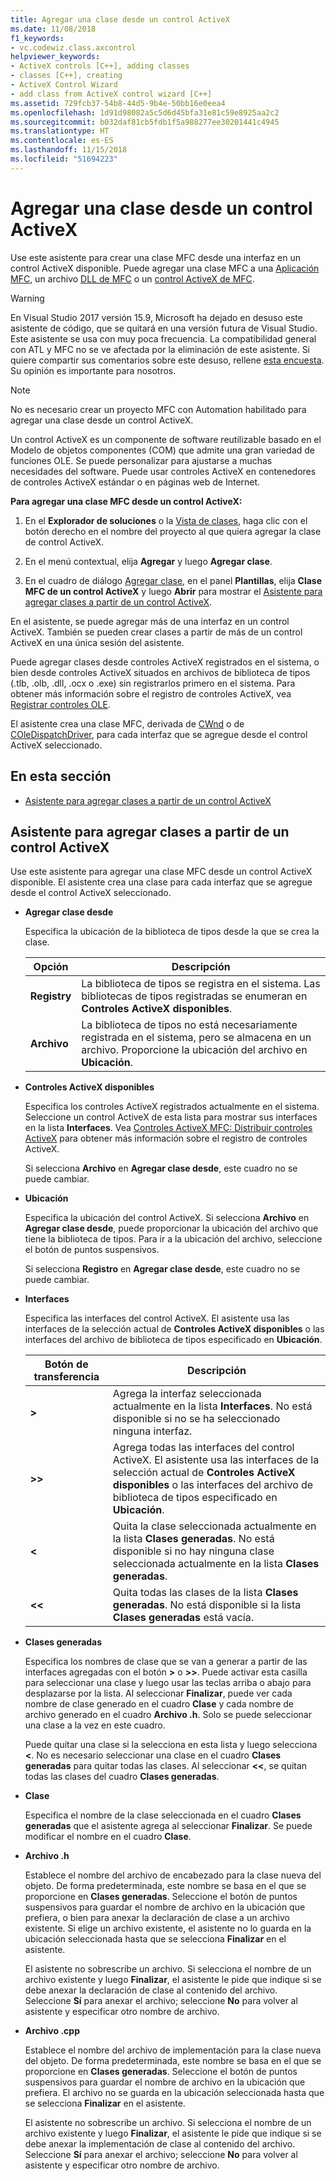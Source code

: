 ```yaml
---
title: Agregar una clase desde un control ActiveX
ms.date: 11/08/2018
f1_keywords:
- vc.codewiz.class.axcontrol
helpviewer_keywords:
- ActiveX controls [C++], adding classes
- classes [C++], creating
- ActiveX Control Wizard
- add class from ActiveX control wizard [C++]
ms.assetid: 729fcb37-54b8-44d5-9b4e-50bb16e0eea4
ms.openlocfilehash: 1d91d98082a5c5d6d45bfa31e81c59e8925aa2c2
ms.sourcegitcommit: b032daf81cb5fdb1f5a988277ee30201441c4945
ms.translationtype: HT
ms.contentlocale: es-ES
ms.lasthandoff: 11/15/2018
ms.locfileid: "51694223"
---
```

# <a name="add-a-class-from-an-activex-control"></a>Agregar una clase desde un control ActiveX

Use este asistente para crear una clase MFC desde una interfaz en un control ActiveX disponible. Puede agregar una clase MFC a una [Aplicación MFC](../mfc/reference/creating-an-mfc-application.md), un archivo [DLL de MFC](../mfc/reference/creating-an-mfc-dll-project.md) o un [control ActiveX de MFC](../mfc/reference/creating-an-mfc-activex-control.md).

> [!WARNING]
> En Visual Studio 2017 versión 15.9, Microsoft ha dejado en desuso este asistente de código, que se quitará en una versión futura de Visual Studio. Este asistente se usa con muy poca frecuencia. La compatibilidad general con ATL y MFC no se ve afectada por la eliminación de este asistente. Si quiere compartir sus comentarios sobre este desuso, rellene [esta encuesta](https://www.surveymonkey.com/r/QDWKKCN). Su opinión es importante para nosotros.
<!-- Blank comment here to separate the warning and note. -->
> [!NOTE]
> No es necesario crear un proyecto MFC con Automation habilitado para agregar una clase desde un control ActiveX.

Un control ActiveX es un componente de software reutilizable basado en el Modelo de objetos componentes (COM) que admite una gran variedad de funciones OLE. Se puede personalizar para ajustarse a muchas necesidades del software. Puede usar controles ActiveX en contenedores de controles ActiveX estándar o en páginas web de Internet.

**Para agregar una clase MFC desde un control ActiveX:**

1. En el **Explorador de soluciones** o la [Vista de clases](/visualstudio/ide/viewing-the-structure-of-code), haga clic con el botón derecho en el nombre del proyecto al que quiera agregar la clase de control ActiveX.

1. En el menú contextual, elija **Agregar** y luego **Agregar clase**.

1. En el cuadro de diálogo [Agregar clase](../ide/add-class-dialog-box.md), en el panel **Plantillas**, elija **Clase MFC de un control ActiveX** y luego **Abrir** para mostrar el [Asistente para agregar clases a partir de un control ActiveX](#add-class-from-activex-control-wizard).

En el asistente, se puede agregar más de una interfaz en un control ActiveX. También se pueden crear clases a partir de más de un control ActiveX en una única sesión del asistente.

Puede agregar clases desde controles ActiveX registrados en el sistema, o bien desde controles ActiveX situados en archivos de biblioteca de tipos (.tlb, .olb, .dll, .ocx o .exe) sin registrarlos primero en el sistema. Para obtener más información sobre el registro de controles ActiveX, vea [Registrar controles OLE](../mfc/reference/registering-ole-controls.md).

El asistente crea una clase MFC, derivada de [CWnd](../mfc/reference/cwnd-class.md) o de [COleDispatchDriver](../mfc/reference/coledispatchdriver-class.md), para cada interfaz que se agregue desde el control ActiveX seleccionado.

## <a name="in-this-section"></a>En esta sección

- [Asistente para agregar clases a partir de un control ActiveX](#add-class-from-activex-control-wizard)

## <a name="add-class-from-activex-control-wizard"></a>Asistente para agregar clases a partir de un control ActiveX

Use este asistente para agregar una clase MFC desde un control ActiveX disponible. El asistente crea una clase para cada interfaz que se agregue desde el control ActiveX seleccionado.

- **Agregar clase desde**

  Especifica la ubicación de la biblioteca de tipos desde la que se crea la clase.

  |Opción|Descripción|
  |------------|-----------------|
  |**Registry**|La biblioteca de tipos se registra en el sistema. Las bibliotecas de tipos registradas se enumeran en **Controles ActiveX disponibles**.|
  |**Archivo**|La biblioteca de tipos no está necesariamente registrada en el sistema, pero se almacena en un archivo. Proporcione la ubicación del archivo en **Ubicación**.|

- **Controles ActiveX disponibles**

  Especifica los controles ActiveX registrados actualmente en el sistema. Seleccione un control ActiveX de esta lista para mostrar sus interfaces en la lista **Interfaces**. Vea [Controles ActiveX MFC: Distribuir controles ActiveX](../mfc/mfc-activex-controls-distributing-activex-controls.md) para obtener más información sobre el registro de controles ActiveX.

  Si selecciona **Archivo** en **Agregar clase desde**, este cuadro no se puede cambiar.

- **Ubicación**

  Especifica la ubicación del control ActiveX. Si selecciona **Archivo** en **Agregar clase desde**, puede proporcionar la ubicación del archivo que tiene la biblioteca de tipos. Para ir a la ubicación del archivo, seleccione el botón de puntos suspensivos.

  Si selecciona **Registro** en **Agregar clase desde**, este cuadro no se puede cambiar.

- **Interfaces**

  Especifica las interfaces del control ActiveX. El asistente usa las interfaces de la selección actual de **Controles ActiveX disponibles** o las interfaces del archivo de biblioteca de tipos especificado en **Ubicación**.

  |Botón de transferencia|Descripción|
  |---------------------|-----------------|
  |**>**|Agrega la interfaz seleccionada actualmente en la lista **Interfaces**. No está disponible si no se ha seleccionado ninguna interfaz.|
  |**>>**|Agrega todas las interfaces del control ActiveX. El asistente usa las interfaces de la selección actual de **Controles ActiveX disponibles** o las interfaces del archivo de biblioteca de tipos especificado en **Ubicación**.|
  |**\<**|Quita la clase seleccionada actualmente en la lista **Clases generadas**. No está disponible si no hay ninguna clase seleccionada actualmente en la lista **Clases generadas**.|
  |**\<\<**|Quita todas las clases de la lista **Clases generadas**. No está disponible si la lista **Clases generadas** está vacía.|

- **Clases generadas**

  Especifica los nombres de clase que se van a generar a partir de las interfaces agregadas con el botón **>** o **>>**. Puede activar esta casilla para seleccionar una clase y luego usar las teclas arriba o abajo para desplazarse por la lista. Al seleccionar **Finalizar**, puede ver cada nombre de clase generado en el cuadro **Clase** y cada nombre de archivo generado en el cuadro **Archivo .h**. Solo se puede seleccionar una clase a la vez en este cuadro.

  Puede quitar una clase si la selecciona en esta lista y luego selecciona **<**. No es necesario seleccionar una clase en el cuadro **Clases generadas** para quitar todas las clases. Al seleccionar **<<**, se quitan todas las clases del cuadro **Clases generadas**.

- **Clase**

   Especifica el nombre de la clase seleccionada en el cuadro **Clases generadas** que el asistente agrega al seleccionar **Finalizar**. Se puede modificar el nombre en el cuadro **Clase**.

- **Archivo .h**

  Establece el nombre del archivo de encabezado para la clase nueva del objeto. De forma predeterminada, este nombre se basa en el que se proporcione en **Clases generadas**. Seleccione el botón de puntos suspensivos para guardar el nombre de archivo en la ubicación que prefiera, o bien para anexar la declaración de clase a un archivo existente. Si elige un archivo existente, el asistente no lo guarda en la ubicación seleccionada hasta que se selecciona **Finalizar** en el asistente.

  El asistente no sobrescribe un archivo. Si selecciona el nombre de un archivo existente y luego **Finalizar**, el asistente le pide que indique si se debe anexar la declaración de clase al contenido del archivo. Seleccione **Sí** para anexar el archivo; seleccione **No** para volver al asistente y especificar otro nombre de archivo.

- **Archivo .cpp**

  Establece el nombre del archivo de implementación para la clase nueva del objeto. De forma predeterminada, este nombre se basa en el que se proporcione en **Clases generadas**. Seleccione el botón de puntos suspensivos para guardar el nombre de archivo en la ubicación que prefiera. El archivo no se guarda en la ubicación seleccionada hasta que se selecciona **Finalizar** en el asistente.

  El asistente no sobrescribe un archivo. Si selecciona el nombre de un archivo existente y luego **Finalizar**, el asistente le pide que indique si se debe anexar la implementación de clase al contenido del archivo. Seleccione **Sí** para anexar el archivo; seleccione **No** para volver al asistente y especificar otro nombre de archivo.
